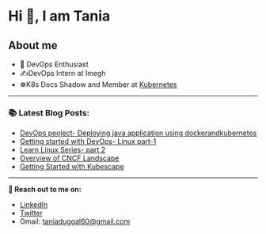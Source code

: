 # Hi 👋, I am Tania

## About me
- 🚢 DevOps Enthusiast
- ✍️DevOps Intern at Imegh
- ☸️K8s Docs Shadow and Member at [Kubernetes](https://kubernetes.io/) 

 

---

### 📚 Latest Blog Posts:
  <!-- BLOG-POST-LIST:START -->
  - [DevOps peoject- Deploying java application using dockerandkubernetes ](https://blog.kubesimplify.com/deploying-java-application-using-docker-and-kubernetes-devops-project)
  - [Getting started with DevOps- Linux part-1](https://blog.wemakedevs.org/linux-required-to-get-started-with-devops-part-1)
  - [Learn Linux Series- part 2](https://blog.wemakedevs.org/learn-linux-series-part-2)
  - [Overview of CNCF Landscape](https://duggaltania.hashnode.dev/cncf-landscape)
  - [Getting Started with Kubescape](https://duggaltania.hashnode.dev/getting-started-with-kubescape)
  <!-- BLOG-POST-LIST:END -->
  
  ---

<!--  -->

**🔗 Reach out to me on:**

- [LinkedIn](https://www.linkedin.com/in/tania-duggal-07a297220/)
- [Twitter](https://twitter.com/taniadtwt)
- Gmail: taniaduggal60@gmail.com
